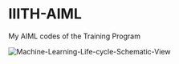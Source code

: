 # IIITH-AIML
My AIML codes of the Training Program

![Machine-Learning-Life-cycle-Schematic-View](https://github.com/IconOfDreamers99/IIITH-AIML/assets/119439763/58d61c4a-c23b-456b-8b29-b4b328b574f2)


